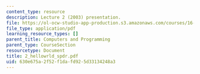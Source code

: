 ```yaml
---
content_type: resource
description: Lecture 2 (2003) presentation.
file: https://ol-ocw-studio-app-production.s3.amazonaws.com/courses/16-01-unified-engineering-i-ii-iii-iv-fall-2005-spring-2006/630e675a2f52f1dafd925d33134248a3_2_hellowrld_spdr.pdf
file_type: application/pdf
learning_resource_types: []
parent_title: Computers and Programming
parent_type: CourseSection
resourcetype: Document
title: 2_hellowrld_spdr.pdf
uid: 630e675a-2f52-f1da-fd92-5d33134248a3
---
```

